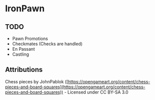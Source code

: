 # IronPawn

## TODO
* Pawn Promotions
* Checkmates (Checks are handled)
* En Passant
* Castling

## Attributions

Chess pieces by JohnPablok ([https://opengameart.org/content/chess-pieces-and-board-squares](https://opengameart.org/content/chess-pieces-and-board-squares)) - Licensed under CC BY-SA 3.0
